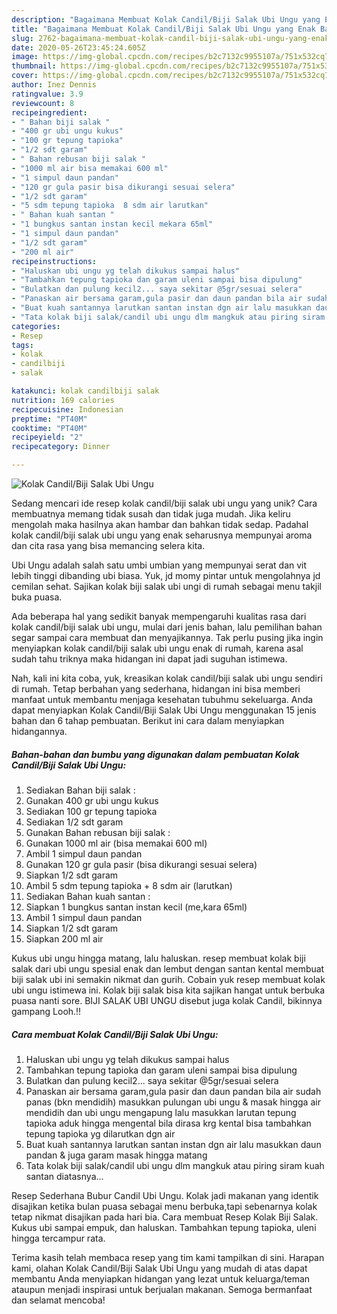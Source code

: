 ```yaml
---
description: "Bagaimana Membuat Kolak Candil/Biji Salak Ubi Ungu yang Enak Banget"
title: "Bagaimana Membuat Kolak Candil/Biji Salak Ubi Ungu yang Enak Banget"
slug: 2762-bagaimana-membuat-kolak-candil-biji-salak-ubi-ungu-yang-enak-banget
date: 2020-05-26T23:45:24.605Z
image: https://img-global.cpcdn.com/recipes/b2c7132c9955107a/751x532cq70/kolak-candilbiji-salak-ubi-ungu-foto-resep-utama.jpg
thumbnail: https://img-global.cpcdn.com/recipes/b2c7132c9955107a/751x532cq70/kolak-candilbiji-salak-ubi-ungu-foto-resep-utama.jpg
cover: https://img-global.cpcdn.com/recipes/b2c7132c9955107a/751x532cq70/kolak-candilbiji-salak-ubi-ungu-foto-resep-utama.jpg
author: Inez Dennis
ratingvalue: 3.9
reviewcount: 8
recipeingredient:
- " Bahan biji salak "
- "400 gr ubi ungu kukus"
- "100 gr tepung tapioka"
- "1/2 sdt garam"
- " Bahan rebusan biji salak "
- "1000 ml air bisa memakai 600 ml"
- "1 simpul daun pandan"
- "120 gr gula pasir bisa dikurangi sesuai selera"
- "1/2 sdt garam"
- "5 sdm tepung tapioka  8 sdm air larutkan"
- " Bahan kuah santan "
- "1 bungkus santan instan kecil mekara 65ml"
- "1 simpul daun pandan"
- "1/2 sdt garam"
- "200 ml air"
recipeinstructions:
- "Haluskan ubi ungu yg telah dikukus sampai halus"
- "Tambahkan tepung tapioka dan garam uleni sampai bisa dipulung"
- "Bulatkan dan pulung kecil2... saya sekitar @5gr/sesuai selera"
- "Panaskan air bersama garam,gula pasir dan daun pandan bila air sudah panas (bkn mendidih) masukkan pulungan ubi ungu &amp; masak hingga air mendidih dan ubi ungu mengapung lalu masukkan larutan tepung tapioka aduk hingga mengental bila dirasa krg kental bisa tambahkan tepung tapioka yg dilarutkan dgn air"
- "Buat kuah santannya larutkan santan instan dgn air lalu masukkan daun pandan &amp; juga garam masak hingga matang"
- "Tata kolak biji salak/candil ubi ungu dlm mangkuk atau piring siram kuah santan diatasnya..."
categories:
- Resep
tags:
- kolak
- candilbiji
- salak

katakunci: kolak candilbiji salak 
nutrition: 169 calories
recipecuisine: Indonesian
preptime: "PT40M"
cooktime: "PT40M"
recipeyield: "2"
recipecategory: Dinner

---
```



![Kolak Candil/Biji Salak Ubi Ungu](https://img-global.cpcdn.com/recipes/b2c7132c9955107a/751x532cq70/kolak-candilbiji-salak-ubi-ungu-foto-resep-utama.jpg)

Sedang mencari ide resep kolak candil/biji salak ubi ungu yang unik? Cara membuatnya memang tidak susah dan tidak juga mudah. Jika keliru mengolah maka hasilnya akan hambar dan bahkan tidak sedap. Padahal kolak candil/biji salak ubi ungu yang enak seharusnya mempunyai aroma dan cita rasa yang bisa memancing selera kita.

Ubi Ungu adalah salah satu umbi umbian yang mempunyai serat dan vit lebih tinggi dibanding ubi biasa. Yuk, jd momy pintar untuk mengolahnya jd cemilan sehat. Sajikan kolak biji salak ubi ungi di rumah sebagai menu takjil buka puasa.

Ada beberapa hal yang sedikit banyak mempengaruhi kualitas rasa dari kolak candil/biji salak ubi ungu, mulai dari jenis bahan, lalu pemilihan bahan segar sampai cara membuat dan menyajikannya. Tak perlu pusing jika ingin menyiapkan kolak candil/biji salak ubi ungu enak di rumah, karena asal sudah tahu triknya maka hidangan ini dapat jadi suguhan istimewa.


Nah, kali ini kita coba, yuk, kreasikan kolak candil/biji salak ubi ungu sendiri di rumah. Tetap berbahan yang sederhana, hidangan ini bisa memberi manfaat untuk membantu menjaga kesehatan tubuhmu sekeluarga. Anda dapat menyiapkan Kolak Candil/Biji Salak Ubi Ungu menggunakan 15 jenis bahan dan 6 tahap pembuatan. Berikut ini cara dalam menyiapkan hidangannya.

<!--inarticleads1-->

##### Bahan-bahan dan bumbu yang digunakan dalam pembuatan Kolak Candil/Biji Salak Ubi Ungu:

1. Sediakan  Bahan biji salak :
1. Gunakan 400 gr ubi ungu kukus
1. Sediakan 100 gr tepung tapioka
1. Sediakan 1/2 sdt garam
1. Gunakan  Bahan rebusan biji salak :
1. Gunakan 1000 ml air (bisa memakai 600 ml)
1. Ambil 1 simpul daun pandan
1. Gunakan 120 gr gula pasir (bisa dikurangi sesuai selera)
1. Siapkan 1/2 sdt garam
1. Ambil 5 sdm tepung tapioka + 8 sdm air (larutkan)
1. Sediakan  Bahan kuah santan :
1. Siapkan 1 bungkus santan instan kecil (me,kara 65ml)
1. Ambil 1 simpul daun pandan
1. Siapkan 1/2 sdt garam
1. Siapkan 200 ml air


Kukus ubi ungu hingga matang, lalu haluskan. resep membuat kolak biji salak dari ubi ungu spesial enak dan lembut dengan santan kental membuat biji salak ubi ini semakin nikmat dan gurih. Cobain yuk resep membuat kolak ubi ungu istimewa ini. Kolak biji salak bisa kita sajikan hangat untuk berbuka puasa nanti sore. BIJI SALAK UBI UNGU disebut juga kolak Candil, bikinnya gampang Looh.!! 

<!--inarticleads2-->

##### Cara membuat Kolak Candil/Biji Salak Ubi Ungu:

1. Haluskan ubi ungu yg telah dikukus sampai halus
1. Tambahkan tepung tapioka dan garam uleni sampai bisa dipulung
1. Bulatkan dan pulung kecil2... saya sekitar @5gr/sesuai selera
1. Panaskan air bersama garam,gula pasir dan daun pandan bila air sudah panas (bkn mendidih) masukkan pulungan ubi ungu &amp; masak hingga air mendidih dan ubi ungu mengapung lalu masukkan larutan tepung tapioka aduk hingga mengental bila dirasa krg kental bisa tambahkan tepung tapioka yg dilarutkan dgn air
1. Buat kuah santannya larutkan santan instan dgn air lalu masukkan daun pandan &amp; juga garam masak hingga matang
1. Tata kolak biji salak/candil ubi ungu dlm mangkuk atau piring siram kuah santan diatasnya...


Resep Sederhana Bubur Candil Ubi Ungu. Kolak jadi makanan yang identik disajikan ketika bulan puasa sebagai menu berbuka,tapi sebenarnya kolak tetap nikmat disajikan pada hari bia. Cara membuat Resep Kolak Biji Salak. Kukus ubi sampai empuk, dan haluskan. Tambahkan tepung tapioka, uleni hingga tercampur rata. 

Terima kasih telah membaca resep yang tim kami tampilkan di sini. Harapan kami, olahan Kolak Candil/Biji Salak Ubi Ungu yang mudah di atas dapat membantu Anda menyiapkan hidangan yang lezat untuk keluarga/teman ataupun menjadi inspirasi untuk berjualan makanan. Semoga bermanfaat dan selamat mencoba!
